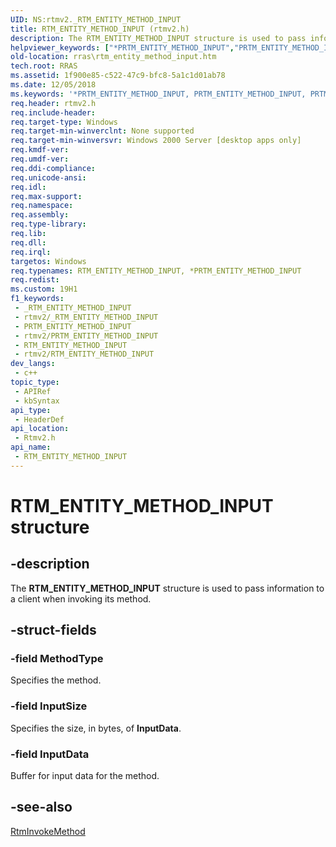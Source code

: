 ```yaml
---
UID: NS:rtmv2._RTM_ENTITY_METHOD_INPUT
title: RTM_ENTITY_METHOD_INPUT (rtmv2.h)
description: The RTM_ENTITY_METHOD_INPUT structure is used to pass information to a client when invoking its method.
helpviewer_keywords: ["*PRTM_ENTITY_METHOD_INPUT","PRTM_ENTITY_METHOD_INPUT","PRTM_ENTITY_METHOD_INPUT structure pointer [RAS]","RTM_ENTITY_METHOD_INPUT","RTM_ENTITY_METHOD_INPUT structure [RAS]","_rtmv2ref_rtm_entity_method_input","rras.rtm_entity_method_input","rtmv2/PRTM_ENTITY_METHOD_INPUT","rtmv2/RTM_ENTITY_METHOD_INPUT"]
old-location: rras\rtm_entity_method_input.htm
tech.root: RRAS
ms.assetid: 1f900e85-c522-47c9-bfc8-5a1c1d01ab78
ms.date: 12/05/2018
ms.keywords: '*PRTM_ENTITY_METHOD_INPUT, PRTM_ENTITY_METHOD_INPUT, PRTM_ENTITY_METHOD_INPUT structure pointer [RAS], RTM_ENTITY_METHOD_INPUT, RTM_ENTITY_METHOD_INPUT structure [RAS], _rtmv2ref_rtm_entity_method_input, rras.rtm_entity_method_input, rtmv2/PRTM_ENTITY_METHOD_INPUT, rtmv2/RTM_ENTITY_METHOD_INPUT'
req.header: rtmv2.h
req.include-header: 
req.target-type: Windows
req.target-min-winverclnt: None supported
req.target-min-winversvr: Windows 2000 Server [desktop apps only]
req.kmdf-ver: 
req.umdf-ver: 
req.ddi-compliance: 
req.unicode-ansi: 
req.idl: 
req.max-support: 
req.namespace: 
req.assembly: 
req.type-library: 
req.lib: 
req.dll: 
req.irql: 
targetos: Windows
req.typenames: RTM_ENTITY_METHOD_INPUT, *PRTM_ENTITY_METHOD_INPUT
req.redist: 
ms.custom: 19H1
f1_keywords:
 - _RTM_ENTITY_METHOD_INPUT
 - rtmv2/_RTM_ENTITY_METHOD_INPUT
 - PRTM_ENTITY_METHOD_INPUT
 - rtmv2/PRTM_ENTITY_METHOD_INPUT
 - RTM_ENTITY_METHOD_INPUT
 - rtmv2/RTM_ENTITY_METHOD_INPUT
dev_langs:
 - c++
topic_type:
 - APIRef
 - kbSyntax
api_type:
 - HeaderDef
api_location:
 - Rtmv2.h
api_name:
 - RTM_ENTITY_METHOD_INPUT
---
```


# RTM_ENTITY_METHOD_INPUT structure


## -description

The 
<b>RTM_ENTITY_METHOD_INPUT</b> structure is used to pass information to a client when invoking its method.

## -struct-fields

### -field MethodType

Specifies the method.

### -field InputSize

Specifies the size, in bytes, of <b>InputData</b>.

### -field InputData

Buffer for input data for the method.

## -see-also

<a href="https://docs.microsoft.com/windows/desktop/api/rtmv2/nf-rtmv2-rtminvokemethod">RtmInvokeMethod</a>

